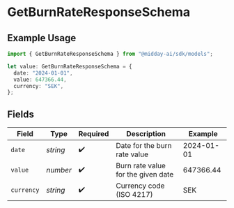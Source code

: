 # GetBurnRateResponseSchema

## Example Usage

```typescript
import { GetBurnRateResponseSchema } from "@midday-ai/sdk/models";

let value: GetBurnRateResponseSchema = {
  date: "2024-01-01",
  value: 647366.44,
  currency: "SEK",
};
```

## Fields

| Field                              | Type                               | Required                           | Description                        | Example                            |
| ---------------------------------- | ---------------------------------- | ---------------------------------- | ---------------------------------- | ---------------------------------- |
| `date`                             | *string*                           | :heavy_check_mark:                 | Date for the burn rate value       | 2024-01-01                         |
| `value`                            | *number*                           | :heavy_check_mark:                 | Burn rate value for the given date | 647366.44                          |
| `currency`                         | *string*                           | :heavy_check_mark:                 | Currency code (ISO 4217)           | SEK                                |